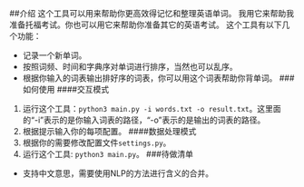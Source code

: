 ##介绍
这个工具可以用来帮助你更高效得记忆和整理英语单词。
我用它来帮助我准备托福考试。你也可以用它来帮助你准备其它的英语考试。
这个工具有以下几个功能：
- 记录一个新单词。
- 按照词频、时间和字典序对单词进行排序，当然也可以乱序。
- 根据你输入的词表输出排好序的词表，你可以用这个词表帮助你背单词。
###如何使用
####交互模式
1. 运行这个工具：`python3 main.py -i words.txt -o result.txt`。这里面的“-i”表示的是你输入词表的路径，“-o”表示的是输出的词表的路径。
2. 根据提示输入你的每项配置。
####数据处理模式
1. 根据你的需要修改配置文件`settings.py`。
2. 运行这个工具: `python3 main.py`。
###待做清单
- 支持中文意思，需要使用NLP的方法进行含义的合并。
